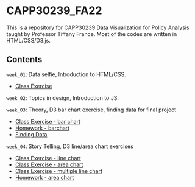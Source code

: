 # CAPP30239_FA22

This is a repository for CAPP30239 Data Visualization for Policy Analysis taught by Professor Tiffany France. Most of the codes are written in HTML/CSS/D3.js. 

## Contents
`week_01`: Data selfie, Introduction to HTML/CSS. 
 * [Class Exercise](https://ayakow1.github.io/CAPP30239_FA22/week_01/index.html)

`week_02`: Topics in design, Introduction to JS. 

`week_03`: Theory, D3 bar chart exercise, finding data for final project
* [Class Exercise - bar chart](https://ayakow1.github.io/CAPP30239_FA22/week_03/index.html)
* [Homework - barchart](https://ayakow1.github.io/CAPP30239_FA22/week_03/homework.html)
* [Finding Data](https://github.com/ayakow1/CAPP30239_FA22/tree/main/week_03#data-colections)

`week_04`: Story Telling, D3 line/area chart exercises
* [Class Exercise - line chart](https://ayakow1.github.io/CAPP30239_FA22/week_04/line.html)
* [Class Exercise - area chart](https://ayakow1.github.io/CAPP30239_FA22/week_04/area.html)
* [Class Exercise - multiple line chart](https://ayakow1.github.io/CAPP30239_FA22/week_04/multiline.html)
* [Homework - area chart](https://ayakow1.github.io/CAPP30239_FA22/week_04/homework.html)

